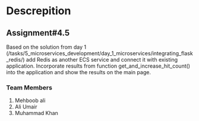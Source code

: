 # Descrepition

## Assignment#4.5

Based on the solution from day 1 (/tasks/5_microservices_development/day_1_microservices/integrating_flask_redis/) add Redis as another ECS service and connect it with existing application. Incorporate results from function get_and_increase_hit_count() into the application and show the results on the
main page.

### Team Members 
1. Mehboob ali
2. Ali Umair
3. Muhammad Khan
